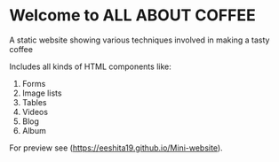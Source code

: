 # Welcome to ALL ABOUT COFFEE


A static website showing various techniques involved in making a tasty coffee

Includes all kinds of HTML components like:
1. Forms
2. Image lists
3. Tables
4. Videos
5. Blog 
6. Album


For preview see (https://eeshita19.github.io/Mini-website).

